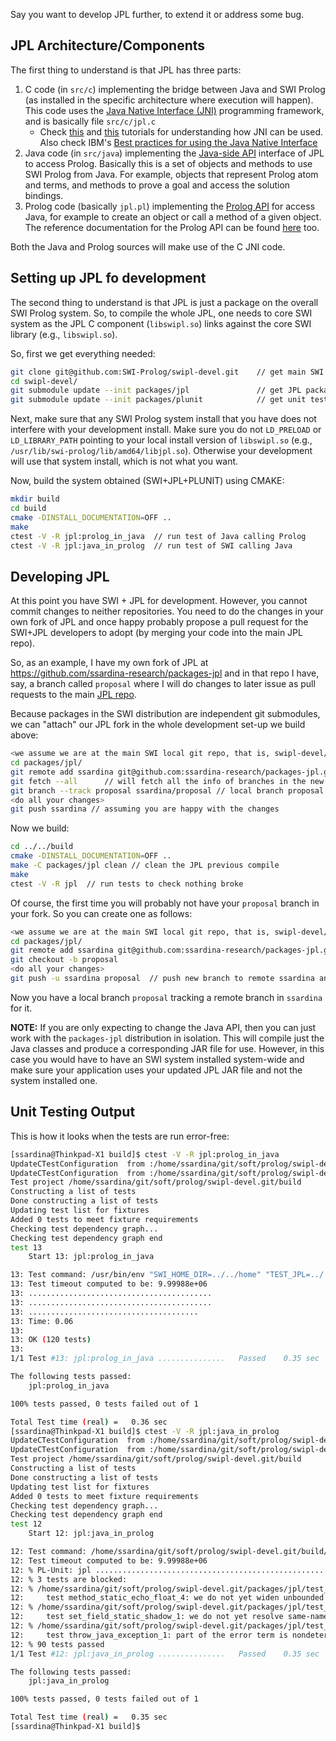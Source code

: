 Say you want to develop JPL further, to extend it or address some bug.

## JPL Architecture/Components

The first thing to understand is that JPL has three parts:

1. C code (in `src/c`) implementing the bridge between Java and SWI Prolog (as installed in the specific architecture where execution will happen). This code uses the [Java Native Interface (JNI)](https://docs.oracle.com/javase/8/docs/technotes/guides/jni/) programming framework, and is basically file `src/c/jpl.c`
    * Check [this](https://www.baeldung.com/jni) and [this](http://www.ntu.edu.sg/home/ehchua/programming/java/javanativeinterface.html) tutorials for understanding how JNI can be used. Also check IBM's [Best practices for using the Java Native Interface
](https://www.ibm.com/developerworks/library/j-jni/index.html)
2. Java code (in `src/java`) implementing the [Java-side API](https://jpl7.org/JavaApiOverview.jsp) interface of JPL to access Prolog. Basically this is a set of objects and methods to use SWI Prolog from Java. For example, objects that represent Prolog atom and terms, and methods to prove a goal and access the solution bindings. 
3. Prolog code (basically `jpl.pl`) implementing the [Prolog API](https://jpl7.org/PrologApiOverview.jsp) for access Java, for example to create an object or call a method of a given object. The reference documentation for the Prolog API can be found [here](http://www.swi-prolog.org/pldoc/doc/_SWI_/library/jpl.pl) too.
 
Both the Java and Prolog sources will make use of the C JNI code.


## Setting up JPL fo development

The second thing to understand is that JPL is just a package on the overall SWI Prolog system. So, to compile the whole JPL, one needs to core SWI system as the JPL C component (`libswipl.so`) links against the core SWI library (e.g., `libswipl.so`).


So, first we get everything needed:

```bash
git clone git@github.com:SWI-Prolog/swipl-devel.git    // get main SWI distribution
cd swipl-devel/                                      
git submodule update --init packages/jpl               // get JPL package source code
git submodule update --init packages/plunit            // get unit testing support SWI library 
```

Next, make sure that any SWI Prolog system install that you have does not interfere with your development install. Make sure you do not `LD_PRELOAD` or `LD_LIBRARY_PATH` pointing to your local install version of `libswipl.so` (e.g., `/usr/lib/swi-prolog/lib/amd64/libjpl.so`). Otherwise your development will use that system install, which is not what you want. 

Now, build the system obtained (SWI+JPL+PLUNIT) using CMAKE:

```bash
mkdir build
cd build
cmake -DINSTALL_DOCUMENTATION=OFF ..
make
ctest -V -R jpl:prolog_in_java  // run test of Java calling Prolog
ctest -V -R jpl:java_in_prolog  // run test of SWI calling Java
```

## Developing JPL

At this point you have SWI + JPL for development. However, you cannot commit changes to neither repositories. You need to do the changes in your own fork of JPL and once happy probably propose a pull request for the SWI+JPL developers to adopt (by merging your code into the main JPL repo).

So, as an example, I have my own fork of JPL at <https://github.com/ssardina-research/packages-jpl> and in that repo I have, say, a branch called `proposal` where I will do changes to later issue as pull requests to the main [JPL repo](https://github.com/SWI-Prolog/packages-jpl).

Because packages in the SWI distribution are independent git submodules, we can "attach" our JPL fork in the whole development set-up we build above:

```bash
<we assume we are at the main SWI local git repo, that is, swipl-devel/
cd packages/jpl/
git remote add ssardina git@github.com:ssardina-research/packages-jpl.git
git fetch --all      // will fetch all the info of branches in the new remote ssardina
git branch --track proposal ssardina/proposal // local branch proposal will start tracking ssardina/proposal
<do all your changes>
git push ssardina // assuming you are happy with the changes
```

Now we build:

```bash
cd ../../build
cmake -DINSTALL_DOCUMENTATION=OFF ..
make -C packages/jpl clean // clean the JPL previous compile
make
ctest -V -R jpl  // run tests to check nothing broke
```

Of course, the first time you will probably not have your `proposal` branch in your fork. So you can create one as follows:


```bash
<we assume we are at the main SWI local git repo, that is, swipl-devel/
cd packages/jpl/
git remote add ssardina git@github.com:ssardina-research/packages-jpl.git
git checkout -b proposal
<do all your changes>
git push -u ssardina proposal  // push new branch to remote ssardina and start tracking
```

Now you have a local branch `proposal` tracking a remote branch in `ssardina` for it.


**NOTE:** If you are only expecting to change the Java API, then you can just work with the `packages-jpl` distribution in isolation. This will compile just the Java classes and produce a corresponding JAR file for use. However, in this case you would have to have an SWI system installed system-wide and make sure your application uses your updated JPL JAR file and not the system installed one.


## Unit Testing Output

This is how it looks when the tests are run error-free:

```bash
[ssardina@Thinkpad-X1 build]$ ctest -V -R jpl:prolog_in_java
UpdateCTestConfiguration  from :/home/ssardina/git/soft/prolog/swipl-devel.git/build/DartConfiguration.tcl
UpdateCTestConfiguration  from :/home/ssardina/git/soft/prolog/swipl-devel.git/build/DartConfiguration.tcl
Test project /home/ssardina/git/soft/prolog/swipl-devel.git/build
Constructing a list of tests
Done constructing a list of tests
Updating test list for fixtures
Added 0 tests to meet fixture requirements
Checking test dependency graph...
Checking test dependency graph end
test 13
    Start 13: jpl:prolog_in_java

13: Test command: /usr/bin/env "SWI_HOME_DIR=../../home" "TEST_JPL=../../../packages/jpl/test_jpl.pl" "/usr/lib/jvm/java-8-oracle/bin/java" "-Djava.library.path=." "-classpath" "/usr/share/java/junit.jar:src/java/jpl.jar:src/java/jpltest.jar" "junit.textui.TestRunner" "org.jpl7.test.TestJUnit"
13: Test timeout computed to be: 9.99988e+06
13: .........................................
13: .........................................
13: ......................................
13: Time: 0.06
13: 
13: OK (120 tests)
13: 
1/1 Test #13: jpl:prolog_in_java ...............   Passed    0.35 sec

The following tests passed:
	jpl:prolog_in_java

100% tests passed, 0 tests failed out of 1

Total Test time (real) =   0.36 sec
[ssardina@Thinkpad-X1 build]$ ctest -V -R jpl:java_in_prolog
UpdateCTestConfiguration  from :/home/ssardina/git/soft/prolog/swipl-devel.git/build/DartConfiguration.tcl
UpdateCTestConfiguration  from :/home/ssardina/git/soft/prolog/swipl-devel.git/build/DartConfiguration.tcl
Test project /home/ssardina/git/soft/prolog/swipl-devel.git/build
Constructing a list of tests
Done constructing a list of tests
Updating test list for fixtures
Added 0 tests to meet fixture requirements
Checking test dependency graph...
Checking test dependency graph end
test 12
    Start 12: jpl:java_in_prolog

12: Test command: /home/ssardina/git/soft/prolog/swipl-devel.git/build/src/swipl "-p" "foreign=:/home/ssardina/git/soft/prolog/swipl-devel.git/build/packages/plunit" "-p" "library=:/home/ssardina/git/soft/prolog/swipl-devel.git/packages/plunit" "-f" "none" "-s" "/home/ssardina/git/soft/prolog/swipl-devel.git/packages/jpl/test_jpl.pl" "-g" "test_jpl" "-t" "halt"
12: Test timeout computed to be: 9.99988e+06
12: % PL-Unit: jpl .......................................................................................... done
12: % 3 tests are blocked:
12: % /home/ssardina/git/soft/prolog/swipl-devel.git/packages/jpl/test_jpl.pl:610:
12: 	test method_static_echo_float_4: we do not yet widen unbounded integers to floats or doubles
12: % /home/ssardina/git/soft/prolog/swipl-devel.git/packages/jpl/test_jpl.pl:914:
12: 	test set_field_static_shadow_1: we do not yet resolve same-named shadowed fields
12: % /home/ssardina/git/soft/prolog/swipl-devel.git/packages/jpl/test_jpl.pl:1193:
12: 	test throw_java_exception_1: part of the error term is nondeterministic: we need to match with _
12: % 90 tests passed
1/1 Test #12: jpl:java_in_prolog ...............   Passed    0.35 sec

The following tests passed:
	jpl:java_in_prolog

100% tests passed, 0 tests failed out of 1

Total Test time (real) =   0.35 sec
[ssardina@Thinkpad-X1 build]$ 
```



